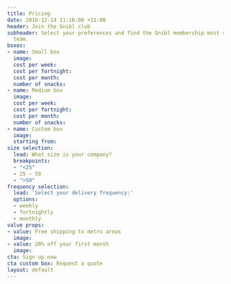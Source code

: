 ```yaml
---
title: Pricing
date: 2016-12-14 11:16:00 +11:00
header: Join the Gnibl club
subheader: Select your preferences and find the Gnibl membership most suited to your
  team.
boxes:
- name: Small box
  image: 
  cost per week: 
  cost per fortnight: 
  cost per month: 
  number of snacks: 
- name: Medium box
  image: 
  cost per week: 
  cost per fortnight: 
  cost per month: 
  number of snacks: 
- name: Custom box
  image: 
  starting from: 
size selection:
  lead: What size is your company?
  breakpoints:
  - "<25"
  - 25 – 50
  - ">50"
frequency selection:
  lead: 'Select your delivery frequency:'
  options:
  - weekly
  - fortnightly
  - monthly
value props:
- value: Free shipping to metro areas
  image: 
- value: 20% off your first month
  image: 
cta: Sign up now
cta custom box: Request a quote
layout: default
---
```


